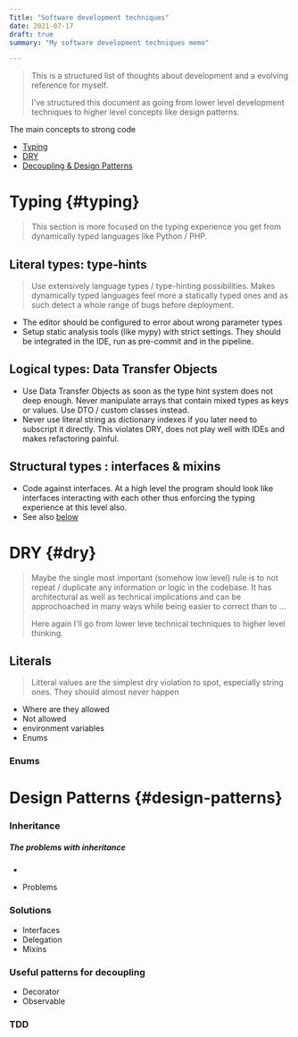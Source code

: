 ```yaml
---
Title: "Software development techniques"
date: 2021-07-17
draft: true
summary: "My software development techniques memo"

---
```


> This is a structured list of thoughts about development and a evolving reference for myself.
>
> I've structured this document as going from lower level development techniques to higher level concepts like design patterns.



The main concepts to strong code

- [Typing](#typing) 
- [DRY](#dry)
- [Decoupling & Design Patterns](#design-patterns)

# Typing {#typing}

> This section is more focused on the typing experience you get from dynamically typed languages like Python / PHP.

## Literal types: type-hints

> Use extensively language types / type-hinting possibilities. Makes dynamically typed languages feel more a statically typed ones and as such detect a whole range of bugs before deployment.

- The editor should be configured to error about wrong parameter types
- Setup static analysis tools (like mypy) with strict settings. They should be integrated in the IDE, run as pre-commit and in the pipeline.

## Logical types: Data Transfer Objects

- Use Data Transfer Objects as soon as the type hint system does not deep enough. Never manipulate arrays that contain mixed types as keys or values. Use DTO / custom classes instead.
- Never use literal string as dictionary indexes if you later need to subscript it directly. This violates DRY, does not play well with IDEs and makes refactoring painful.

## Structural types : interfaces & mixins

- Code against interfaces. At a high level the program should look like interfaces interacting with each other thus enforcing the typing experience at this level also.
- See also [below](#design-patterns)



# DRY {#dry}

> Maybe the single most important (somehow low level) rule is to not repeat / duplicate any information or logic in the codebase. It has architectural as well as technical implications and can be approchoached in many ways while being easier to correct than to ...
>
> Here again I'll go from lower leve technical techniques to higher level thinking.

## Literals

> Litteral values are the simplest dry violation to spot, especially string ones. They should almost never happen

- Where are they allowed
- Not allowed
- environment variables
- Enums

### Enums

# Design Patterns {#design-patterns}

### Inheritance



##### The problems with inheritance

- 

- Problems

### Solutions
- Interfaces
- Delegation
- Mixins

### Useful patterns for decoupling
- Decorator
- Observable

### TDD

